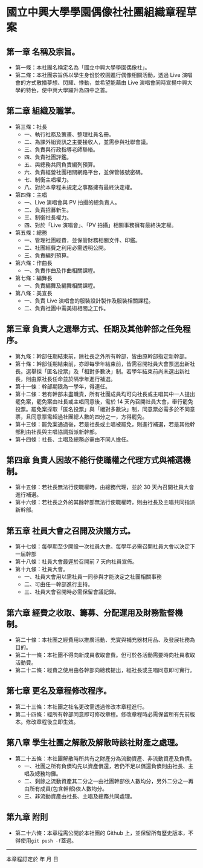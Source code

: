 # 國立中興大學學園偶像社社團組織章程草案

## 第一章 名稱及宗旨。
+ 第一條：本社團名稱定名為「國立中興大學學園偶像社」。
+ 第二條：本社團宗旨係以學生身份於校園進行偶像相關活動，透過 Live 演唱會的方式散播夢想、閃耀、悸動，並希望能藉由 Live 演唱會同時宣揚中興大學的特色，使中興大學躍升為四中之首。

## 第二章 組織及職掌。

+ 第三條：社長
    + 一、執行社務及策畫、整理社員名冊。
    + 二、為課外組資訊之主要接收人，並需參與社聯會議。
    + 三、負責與行政指導老師聯絡。
    + 四、負責社團評鑑。
    + 五、與總務共同負責編列預算。
    + 六、負責經營社團相關網路平台，並保管帳號密碼。
    + 七、制衡主唱權力。
    + 八、對於本章程未規定之事務擁有最終決定權。
+ 第四條：主唱
    + 一、Live 演唱會與 PV 拍攝的總負責人。
    + 二、負責招募新生。
    + 三、制衡社長權力。
    + 四、對於「Live 演唱會」、「PV 拍攝」相關事務擁有最終決定權。
+ 第五條：總務
    + 一、管理社團經費，並保管財務相關文件、印鑑。
    + 二、社團經費之利用必需透明公開。
    + 三、負責編列預算。
+ 第六條：作曲長
    + 一、負責作曲及作曲相關課程。
+ 第七條：編舞長
    + 一、負責編舞及編舞相關課程。
+ 第八條：美宣長
    + 一、負責 Live 演唱會的服裝設計製作及服裝相關課程。
    + 二、負責社團中需美術相關之工作。

## 第三章 負責人之選舉方式、任期及其他幹部之任免程序。

+ 第九條：幹部任期結束前，除社長之外所有幹部，皆由原幹部指定新幹部。
+ 第十條：幹部任期結束前，亦即每學年結束前，皆需召開社員大會票選出新社長。選舉採「匿名投票」及「相對多數決」制。若學年結束前尚未選出新社長，則由原社長任命並於隔學年進行補選。
+ 第十一條：幹部期限為一學年，得連任。
+ 第十二條：若有幹部未盡職責，所有社團成員均可向社長或主唱其中一人提出罷免案，罷免案由社長或主唱同意後，需於 14 天內召開社員大會，舉行罷免投票。罷免案採取「匿名投票」與「絕對多數決」制，同意票必需多於不同意票，且同意票需超過社團總人數的四分之一，方得罷免。
+ 第十三條：罷免案通過後，若是社長或主唱被罷免，則進行補選，若是其他幹部則由社長與主唱協調指派新幹部。
+ 第十四條：社長、主唱及總務必需由不同人擔任。

## 第四章 負責人因故不能行使職權之代理方式與補選機制。

+ 第十五條：若社長無法行使職權時，由總務代理，並於 30 天內召開社員大會進行補選。
+ 第十六條：若社長之外的其餘幹部無法行使職權時，則由社長及主唱共同指派新幹部。

## 第五章 社員大會之召開及決議方式。

+ 第十七條：每學期至少開設一次社員大會。每學年必需召開社員大會以決定下一屆幹部
+ 第十八條：社員大會最遲於召開前 7 天向社員宣佈。
+ 第十九條：社員大會。
    + 一、社員大會用以需社員一同參與才能決定之社團相關事務
    + 二、可由任一幹部進行主持。
    + 三、社員大會召開時必需保留會議記錄。

## 第六章 經費之收取、籌募、分配運用及財務監督機制。

+ 第二十條：本社團之經費用以推廣活動、充實與補充器材用品、及發展社務為目的。
+ 第二十一條：本社團不得向新成員收取會費。但可於各活動需要時向社員收取活動費。
+ 第二十二條：經費之使用由各幹部向總務提出，經社長或主唱同意即可實行。

## 第七章 更名及章程修改程序。

+ 第二十三條：本社團之社名更改需透過修改本章程進行。
+ 第二十四條：經所有幹部同意即可修改章程。修改章程時必需保留所有先前版本。修改章程後立即生效。

## 第八章 學生社團之解散及解散時該社財產之處理。

+ 第二十五條：本社團解散時所共有之財產分為流動資產、非流動資產及負債。
    + 一、社團之所有負債均先以資產償還，若仍不足以償還負債則由社長、主唱及總務均攤。
    + 二、剩餘之流動資產其二分之一由社團幹部依人數均分，另外二分之一再由所有成員(包含幹部)依人數均分。
    + 三、非流動資產由社長、主唱及總務共同處理。

## 第九章 附則
+ 第二十六條：本章程需公開於本社團的 Github 上，並保留所有歷史版本，不得使用`git push -f`蓋過。

---

本章程訂定於 年 月 日